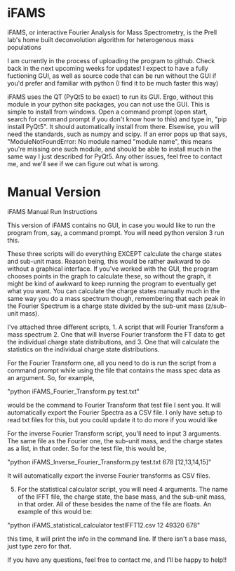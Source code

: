 # iFAMS
iFAMS, or interactive Fourier Analysis for Mass Spectrometry, is the Prell lab's home built deconvolution algorithm for heterogenous mass populations

I am currently in the process of uploading the program to github.  Check back in the next upcoming weeks for updates! I expect to have a fully fuctioning GUI, as well as source code that can be run without the GUI if you'd prefer and familiar with python (I find it to be much faster this way)

iFAMS uses the QT (PyQt5 to be exact) to run its GUI.  Ergo, without this module in your python site packages, you can not use the GUI.  This is simple to install from windows.  Open a command prompt (open start, search for command prompt if you don't know how to this) and type in, "pip install PyQt5". It should automatically install from there.  Elsewise, you will need the standards, such as numpy and scipy.  If an error pops up that says, "ModuleNotFoundError: No module named "module name", this means you're missing one such module, and should be able to install much in the same way I just described for PyQt5.  Any other issues, feel free to contact me, and we'll see if we can figure out what is wrong.

# Manual Version

iFAMS Manual Run Instructions

This version of iFAMS contains no GUI, in case you would like to run the program from, say, a command prompt.  You will need python version 3 run this.

These three scripts will do everything EXCEPT calculate the charge states and sub-unit mass.  Reason being, this would be rather awkward to do without a graphical interface.  If you've worked with the GUI, the program chooses points in the graph to calculate these, so without the graph, it might be kind of awkward to keep running the program to eventually get what you want. You can calculate the charge states manually much in the same way you do a mass spectrum though, remembering that each peak in the Fourier Spectrum is a charge state divided by the sub-unit mass (z/sub-unit mass).

I've attached three different scripts, 1. A script that will Fourier Transform a mass spectrum 2. One that will Inverse Fourier transform the FT data to get the individual charge state distributions, and 3. One that will calculate the statistics on the individual charge state distributions.

For the Fourier Transform one, all you need to do is run the script from a command prompt while using the file that contains the mass spec data as an argument.  So, for example, 

"python    iFAMS_Fourier_Transform.py   test.txt" 

would be the command to Fourier Transform that test file I sent you.  It will automatically export the Fourier Spectra as a CSV file. I only have setup to read txt files for this, but you could update it to do more if you would like

For the inverse Fourier Transform script, you'll need to input 3 arguments.  The same file as the Fourier one, the sub-unit mass, and the charge states as a list, in that order. So for the test file, this would be,

 "python     iFAMS_Inverse_Fourier_Transform.py     test.txt     678     [12,13,14,15]"

 It will automatically export the inverse Fourier transforms as CSV files.

5. For the statistical calculator script, you will need 4 arguments.  The name of the IFFT file, the charge state, the base mass, and the sub-unit mass, in that order.  All of these besides the name of the file are floats.  An example of this would be:

"python      iFAMS_statistical_calculator testIFFT12.csv      12      49320      678" 

this time, it will print the info in the command line.  If there isn't a base mass, just type zero for that.

If you have any questions, feel free to contact me, and I’ll be happy to help!!
